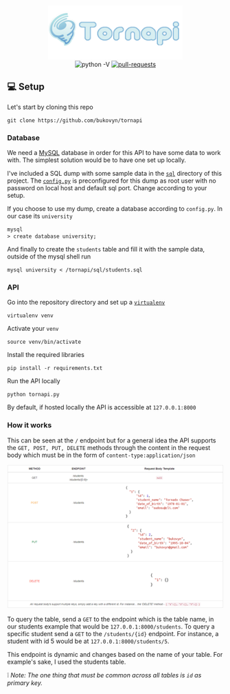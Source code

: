 <p align="center">
  <img src="https://github.com/bukovyn/tornapi/blob/master/static/img/tornapi.png" alt="tornapi" height="125">
  <br>
  <img src="https://img.shields.io/badge/python-3.*-blue.svg" alt="python -V">
  <a href="https://github.com/bukovyn/tornapi/pulls">
        <img src="https://img.shields.io/badge/PRs-welcome-brightgreen.svg" alt="pull-requests">
    </a>
</p>

## :computer: Setup

Let's start by cloning this repo
```
git clone https://github.com/bukovyn/tornapi
```

### Database

We need a [MySQL](https://dev.mysql.com/doc/mysql-getting-started/en/) database in order for this API to have some data to work with. The simplest solution would be to have one set up locally.

I've included a SQL dump with some sample data in the [`sql`](https://github.com/bukovyn/tornapi/tree/master/sql) directory of this project. The [`config.py`](https://github.com/bukovyn/tornapi/blob/master/config.py) is preconfigured for this dump as root user with no password on local host and default sql port. Change according to your setup.

If you choose to use my dump, create a database according to `config.py`. In our case its `university`
```
mysql
> create database university;
```

And finally to create the `students` table and fill it with the sample data, outside of the mysql shell run
```
mysql university < /tornapi/sql/students.sql
```


### API

Go into the repository directory and set up a [`virtualenv`](https://virtualenv.pypa.io/en/stable/)
```
virtualenv venv
```

Activate your `venv`
```
source venv/bin/activate
```

Install the required libraries
```
pip install -r requirements.txt
```

Run the API locally
```
python tornapi.py
```

By default, if hosted locally the API is accessible at `127.0.0.1:8000`

### How it works

This can be seen at the `/` endpoint but for a general idea the API supports the `GET, POST, PUT, DELETE` methods through the content in the request body which must be in the form of  `content-type:application/json`

<p align="center">
  <img src="https://github.com/bukovyn/tornapi/blob/master/static/img/index.png" alt="index">
</p>

To query the table, send a `GET` to the endpoint which is the table name, in our students example that would be `127.0.0.1:8000/students`. To query a specific student send a `GET` to the `/students/{id}` endpoint. For instance, a student with id 5 would be at `127.0.0.1:8000/students/5`.

This endpoint is dynamic and changes based on the name of your table. For example's sake, I used the students table.

:grey_exclamation: *Note: The one thing that must be common across all tables is `id` as primary key.*
